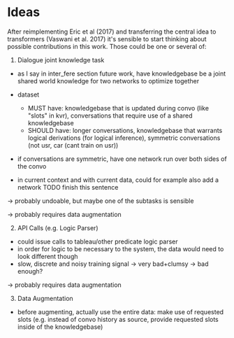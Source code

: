 # Ideas
After reimplementing Eric et al (2017) and transferring the central idea to transformers (Vaswani et al. 2017) it's sensible to start thinking about possible contributions in this work. Those could be one or several of:


1. Dialogue joint knowledge task
* as I say in inter\_fere section future work, have knowledgebase be a joint shared world knowledge for two networks to optimize together
* dataset 
  * MUST have: knowledgebase that is updated during convo (like "slots" in kvr), conversations that require use of a shared knowledgebase
  * SHOULD have: longer conversations, knowledgebase that warrants logical derivations (for logical inference), symmetric conversations (not usr, car (cant train on usr))

* if conversations are symmetric, have one network run over both sides of the convo 
* in current context and with current data, could for example also add a network TODO finish this sentence

-> probably undoable, but maybe one of the subtasks is sensible

-> probably requires data augmentation

2. API Calls (e.g. Logic Parser)
* could issue calls to tableau/other predicate logic parser
* in order for logic to be necessary to the system, the data would need to look different though
* slow, discrete and noisy training signal -> very bad+clumsy -> bad enough?

-> probably requires data augmentation



3. Data Augmentation
* before augmenting, actually use the entire data: make use of requested slots (e.g. instead of convo history as source, provide requested slots inside of the knowledgebase) 


